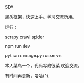 SDV

熟悉框架，快速上手。学习交流所用。

运行：

scrapy crawl spider

npm run dev

python manage.py runserver

本人菜鸟一个，代码写的很菜,欢迎交流。

有时间再更新，哈哈(*^*).
